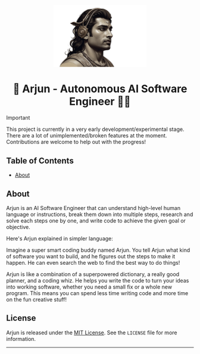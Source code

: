 <p align="center">
  <img src="assets/Arjun.png" alt="Arjun Logo" width="250">
</p>

<h1 align="center">🚀 Arjun - Autonomous AI Software Engineer 👩‍💻</h1>


> [!IMPORTANT]  
> This project is currently in a very early development/experimental stage. There are a lot of unimplemented/broken features at the moment. Contributions are welcome to help out with the progress!

## Table of Contents

- [About](#about)


## About
Arjun is an AI Software Engineer that can understand high-level human language or instructions, break them down into multiple steps, research and solve each steps one by one, and write code to achieve the given goal or objective.

Here's Arjun explained in simpler language:

Imagine a super smart coding buddy named Arjun. You tell Arjun what kind of software you want to build, and he figures out the steps to make it happen. He can even search the web to find the best way to do things!

Arjun is like a combination of a superpowered dictionary, a really good planner, and a coding whiz. He helps you write the code to turn your ideas into working software,  whether you need a small fix or a whole new program.  This means you can spend less time writing code and more time on the fun creative stuff!



## License

Arjun is released under the [MIT License](https://opensource.org/licenses/MIT). See the `LICENSE` file for more information.

---
